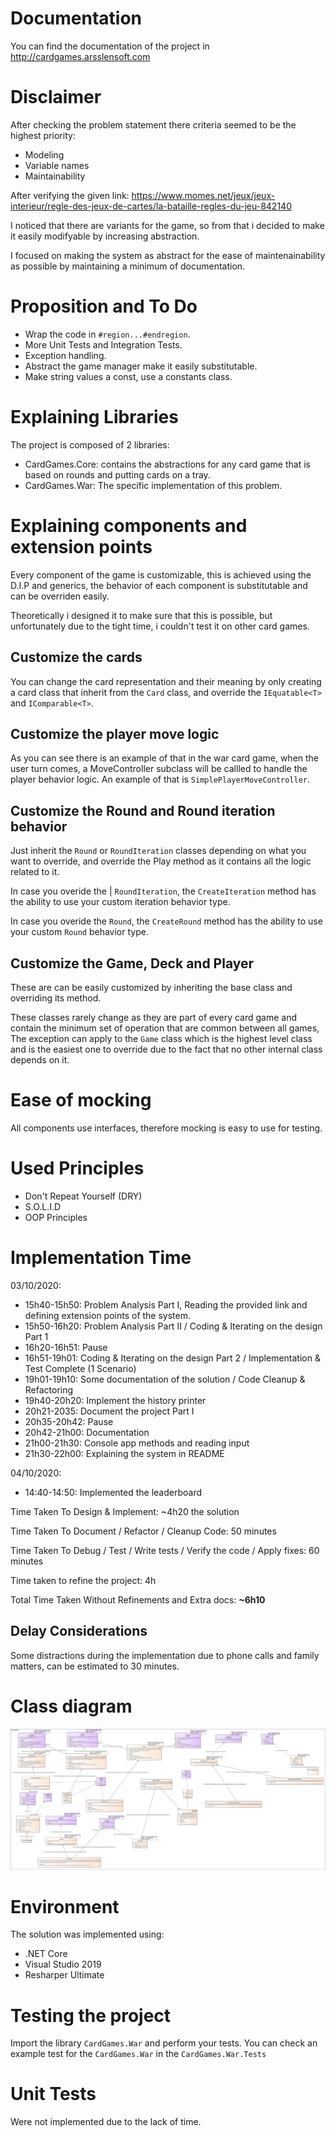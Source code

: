 # Documentation
You can find the documentation of the project in http://cardgames.arsslensoft.com
# Disclaimer
After checking the problem statement there criteria seemed to be the highest priority:

* Modeling
* Variable names
* Maintainability

After verifying the given link: https://www.momes.net/jeux/jeux-interieur/regle-des-jeux-de-cartes/la-bataille-regles-du-jeu-842140

I noticed that there are variants for the game, so from that i decided to make it easily modifyable by increasing abstraction.

I focused on making the system as abstract for the ease of maintenainability as possible by maintaining a minimum of documentation.

# Proposition and To Do
* Wrap the code in ``#region...#endregion``.
* More Unit Tests and Integration Tests.
* Exception handling.
* Abstract the game manager make it easily substitutable.
* Make string values a const, use a constants class.


# Explaining Libraries
The project is composed of 2 libraries:
* CardGames.Core: contains the abstractions for any card game that is based on rounds and putting cards on a tray.
* CardGames.War: The specific implementation of this problem.

# Explaining components and extension points
Every component of the game is customizable, this is achieved using the D.I.P and generics, the behavior of each component
is substitutable and can be overriden easily.

Theoretically i designed it to make sure that this is possible, but unfortunately due to the tight time, i couldn't test it on other card games.

## Customize the cards
You can change the card representation and their meaning by only creating a card class that inherit from the ``Card`` class, and override the ``IEquatable<T>`` and ``IComparable<T>``.

## Customize the player move logic
As you can see there is an example of that in the war card game, when the user turn comes, a MoveController subclass will be callled to handle the player behavior logic.
An example of that is ``SimplePlayerMoveController``.

## Customize the Round and Round iteration behavior
Just inherit the ``Round`` or ``RoundIteration`` classes depending on what you want to override, and override the Play method as it contains all the logic related to it.

In case you overide the | ``RoundIteration``, the ``CreateIteration`` method has the ability to use your custom iteration behavior type.

In case you overide the ``Round``, the ``CreateRound`` method has the ability to use your custom ``Round`` behavior type.

## Customize the Game, Deck and Player
These are can be easily customized by inheriting the base class and overriding its method.

These classes rarely change as they are part of every card game and contain the minimum set of operation that are common between all games, The exception can apply to the ``Game`` class which is the highest level class and is the easiest one to override due to the fact that no other internal class depends on it.

# Ease of mocking
All components use interfaces, therefore mocking is easy to use for testing.

# Used Principles
* Don't Repeat Yourself (DRY)
* S.O.L.I.D
* OOP Principles

# Implementation Time
03/10/2020: 

* 15h40-15h50: Problem Analysis Part I, Reading the provided link and defining extension points of the system.
* 15h50-16h20: Problem Analysis Part II  / Coding & Iterating on the design Part 1
* 16h20-16h51: Pause
* 16h51-19h01: Coding & Iterating on the design Part 2 / Implementation & Test Complete (1 Scenario)
* 19h01-19h10: Some documentation of the solution / Code Cleanup & Refactoring
* 19h40-20h20: Implement the history printer
* 20h21-2035: Document the project Part I
* 20h35-20h42: Pause
* 20h42-21h00: Documentation
* 21h00-21h30: Console app methods and reading input
* 21h30-22h00: Explaining the system in README

04/10/2020: 

* 14:40-14:50: Implemented the leaderboard

Time Taken To Design & Implement: ~4h20 the solution

Time Taken To Document / Refactor / Cleanup Code: 50 minutes

Time Taken To Debug / Test / Write tests / Verify the code / Apply fixes: 60 minutes

Time taken to refine the project: 4h

Total Time Taken Without Refinements and Extra docs: **~6h10**

## Delay Considerations
Some distractions during the implementation due to phone calls and family matters, can be estimated to 30 minutes.

# Class diagram
![The global class diagram](images/intro_class.png "Class diagram")

# Environment 
The solution was implemented using:

* .NET Core
* Visual Studio 2019
* Resharper Ultimate

# Testing the project
Import the library ``CardGames.War`` and perform your tests. You can check an example test for the ``CardGames.War`` in the ``CardGames.War.Tests``

# Unit Tests
Were not implemented due to the lack of time.


